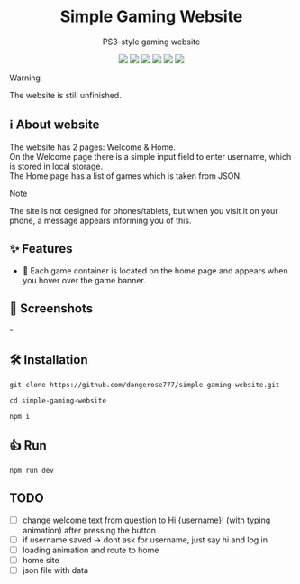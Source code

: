 <div id="start" align="center">
  <h1>Simple Gaming Website</h1>
  <p>PS3-style gaming website</p>
  <img src="https://img.shields.io/badge/React-20232A?style=for-the-badge&logo=react&logoColor=61DAFB"/>
  <img src="https://img.shields.io/badge/Vite-B73BFE?style=for-the-badge&logo=vite&logoColor=FFD62E"/>
  <img src="https://img.shields.io/badge/HTML5-E34F26?style=for-the-badge&logo=html5&logoColor=white"/>
  <img src="https://img.shields.io/badge/CSS3-1572B6?style=for-the-badge&logo=css3&logoColor=white"/>
  <img src="https://img.shields.io/badge/JavaScript-323330?style=for-the-badge&logo=javascript&logoColor=F7DF1E"/>
  <img src="https://img.shields.io/badge/json-5E5C5C?style=for-the-badge&logo=json&logoColor=white"/>
</div>

> [!WARNING]
> The website is still unfinished.

## ℹ️ About website
The website has 2 pages: Welcome & Home.  <br>
On the Welcome page there is a simple input field to enter username, which is stored in local storage.  <br>
The Home page has a list of games which is taken from JSON.  <br>
> [!NOTE]
> The site is not designed for phones/tablets, but when you visit it on your phone, a message appears informing you of this.

## ✨ Features
- 💫 Each game container is located on the home page and appears when you hover over the game banner.

## 📸 Screenshots
<p>-</p>
<!-- <div style="display: flex; flex-wrap: wrap; justify-content: center; gap: 10px;"> -->
  <!-- <img src="screenshots/none.png" style="width: 47%; max-width: 400px; border-radius: 8px;" /> -->
  <!-- <img src="screenshots/none.png" style="width: 47%; max-width: 400px; border-radius: 8px;" /> -->
  <!-- <img src="screenshots/none.png" style="width: 47%; max-width: 400px; border-radius: 8px;" /> -->
  <!-- <img src="screenshots/none.png" style="width: 47%; max-width: 400px; border-radius: 8px;" /> -->
<!-- </div> -->

## 🛠️ Installation

```
git clone https://github.com/dangerose777/simple-gaming-website.git
```
```
cd simple-gaming-website
```
```
npm i
```

## 👍 Run

```
npm run dev
```

## TODO
- [ ] change welcome text from question to Hi {username}! (with typing animation) after pressing the button
- [ ] if username saved -> dont ask for username, just say hi and log in
- [ ] loading animation and route to home
- [ ] home site
- [ ] json file with data